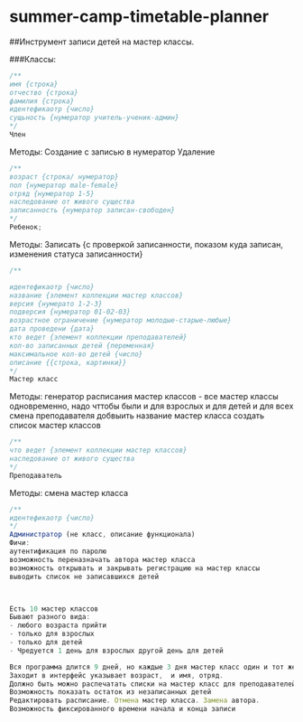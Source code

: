 # summer-camp-timetable-planner
##Инструмент записи детей на мастер классы. 

###Классы:<br/>

```javascript
/**
имя {строка}
отчество {строка}
фамилия {строка}
идентефикаотр {число}
сущьность {нумератор учитель-ученик-админ}
*/
Член
```

Методы:
Создание с записью в нумератор
Удаление

```javascript
/**
возраст {строка/ нумератор} 
пол {нумератор male-female}
отряд {нумератор 1-5} 
наследование от живого существа 
записанность {нумератор записан-свободен} 
*/ 
Ребенок; 
```
Методы:
Записать {с проверкой записанности, показом куда записан, изменения статуса записанности}<br/>

```javascript
/** 

идентефикаотр {число}
название {элемент коллекции мастер классов} 
версия {нумерато 1-2-3} 
подверсия {нумератор 01-02-03}
возрастное ограничение {нумератор молодые-старые-любые} 
дата проведени {дата} 
кто ведет {элемент коллекции преподавателей} 
кол-во записанных детей {переменная} 
максимальное кол-во детей {число} 
описание {{строка, картинки}}
*/ 
Мастер класс 
```
Методы: 
генератор расписания мастер классов - все мастер классы одновременно, надо чттобы были и для взрослых и для детей и для всех
смена преподавателя
добвыить название мастер класса
создать список мастер классов



```javascript
/** 
что ведет {элемент коллекции мастер классов}
наследование от живого существа
*/
Преподаватель 
```
Методы:
смена мастер класса

```javascript
/** 
идентефикаотр {число}
*/
Администратор (не класс, описание функционала)
Фичи: 
аутентификация по паролю
возможность переназначать автора мастер класса
возможность открывать и закрывать регистрацию на мастер классы
выводить список не записавшихся детей



Есть 10 мастер классов
Бывают разного вида:
- любого возраста прийти
- только для взрослых
- только для детей
- Чредуется 1 день для взрослых другой день для детей

Вся программа длится 9 дней, но каждые 3 дня мастер класс один и тот же кроме тех, которые чередуются, на 4 и  дни новые версии мастер класса, кроме тех которые чередуются, у них 1 день для дет 2 для дет 3 для взрос с исключениями для других преподавателей.
Заходит в интерфейс указывает возраст,  и имя, отряд. 
Должно быть можно распечатать списки на мастер класс для преподавателей
Возможность показать остаток из незаписанных детей
Редактировать расписание. Отмена мастер класса. Замена автора.
Возможность фиксированного времени начала и конца записи
